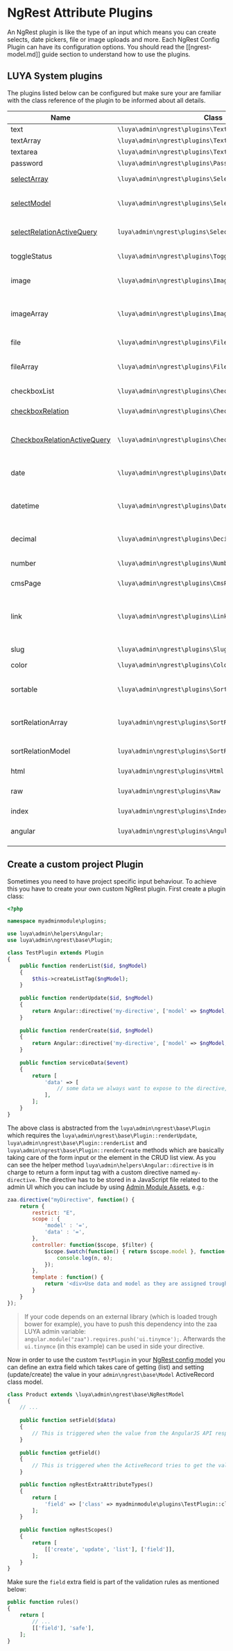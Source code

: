 # NgRest Attribute Plugins

An NgRest plugin is like the type of an input which means you can create selects, date pickers, file or image uploads and more. Each NgRest Config Plugin can have its configuration options. You should read the [[ngrest-model.md]] guide section to understand how to use the plugins.

## LUYA System plugins

The plugins listed below can be configured but make sure your are familiar with the class reference of the plugin to be informed about all details.

|Name            |Class|Return        |Description
|--------------    |-----|---        |-------------
|text           |`\luya\admin\ngrest\plugins\Text`|string        |Input type text field.
|textArray            |`\luya\admin\ngrest\plugins\TextArray`|array        |Multiple input type text fields.
|textarea              |`\luya\admin\ngrest\plugins\Textarea`|string        |Textarea input type field.
|password            |`\luya\admin\ngrest\plugins\Password`|string        |Input type password field.
|[selectArray](ngrest-plugin-select.md) |`\luya\admin\ngrest\plugins\SelectArray`|string    |Select dropdown with options from input configuration.
|[selectModel](ngrest-plugin-select.md) |`\luya\admin\ngrest\plugins\SelectModel`|string    |Select dropdown with options given from an Active Record Model class.
|[selectRelationActiveQuery](ngrest-plugin-select.md)|`luya\admin\ngrest\plugins\SelectRelationActiveQuery`|string |Select via modal selection based on an ActiveQuery relation definition.
|toggleStatus       |`\luya\admin\ngrest\plugins\ToggleStatus`|integer/string    |Create checkbox where you can toggle on or off.
|image                |`\luya\admin\ngrest\plugins\Image`|integer    |Create an image upload and returns the imageId from storage system.
|imageArray            |`\luya\admin\ngrest\plugins\ImageArray`|array        |Creates an uploader for multiple images and returns an array with the image ids from the storage system.
|file                |`\luya\admin\ngrest\plugins\File`|integer        |Creates a file upload and returns the fileId from the storage system.
|fileArray          |`\luya\admin\ngrest\plugins\FileArray`|array        |Creates an uploader for multiple files and returns an array with the file ids from the storage system.
|checkboxList        |`\luya\admin\ngrest\plugins\CheckboxList`|array        |Create multiple checkboxes and return the selected items as array.
|[checkboxRelation](ngrest-plugin-checkboxrelation.md) |`\luya\admin\ngrest\plugins\CheckboxRelation`|array |Create multiple checkbox based on another model with a via table.
|[CheckboxRelationActiveQuery](ngrest-plugin-checkboxrelation.md)|`\luya\admin\ngrest\plugins\CheckboxRelationActiveQuery`|array |Create an Checkbox relation based on a current existing relation definition inside the Model.
|date                |`\luya\admin\ngrest\plugins\Date`|integer |Date picker to choose date, month and year. Returns the Unix timestamp of the selection.
|datetime             |`\luya\admin\ngrest\plugins\Datetime`|integer |Date picker to choose date, month, year hour and minute. Returns the Unix timestamp of the selection.
|decimal            |`\luya\admin\ngrest\plugins\Decimal`|float    |Creates a decimal input field. First parameter defines optional step size. Default = 0.001
|number                |`\luya\admin\ngrest\plugins\Number`|integer |Input field where only numbers are allowed.
|cmsPage            |`\luya\admin\ngrest\plugins\CmsPage`|`luya\cms\menu\Item`|Cms page selection and returns the menu component item.
|link               |`\luya\admin\ngrest\plugins\Link`|`luya\web\LinkInterface`|Select an internal page or enter an external link, the database field must be a varchar field in order to store information and the CMS module is required.
|slug               |`\luya\admin\ngrest\plugins\Slug`|string|Generates a slugified string which can be used for URL rules.
|color                |`\luya\admin\ngrest\plugins\Color`|string|A color wheel to pick a color.
|sortable            |`\luya\admin\ngrest\plugins\Sortable`|integer|Sort items in CRUD list with arrow keys up/down. Commonly used in combination of `luya\admin\traits\SortableTrait`.
|sortRelationArray|`luya\admin\ngrest\plugins\SortRelationArray`|array|Similar to selectArray but with the ability to sort and to selected multiple items.
|sortRelationModel|`luya\admin\ngrest\plugins\SortRelationModel`|array|Similar to selectModel but with the ability to sort and to selected multiple items.
|html|`luya\admin\ngrest\plugins\Html`|string|HTML data without encoding.
|raw|`luya\admin\ngrest\plugins\Raw`|string|Does not modify the content, usefull when working with JSON API input/output.
|index|`luya\admin\ngrest\plugins\Index`|string|Sequential number index.
|angular|`luya\admin\ngrest\plugins\Angular`|string|Write a custom AngularJS template which can interact with the current item value.

## Create a custom project Plugin

Sometimes you need to have project specific input behaviour. To achieve this you have to create your own custom NgRest plugin. First create a plugin class:

```php
<?php

namespace myadminmodule\plugins;

use luya\admin\helpers\Angular;
use luya\admin\ngrest\base\Plugin;

class TestPlugin extends Plugin
{
    public function renderList($id, $ngModel)
    {
        $this->createListTag($ngModel);
    }
    
    public function renderUpdate($id, $ngModel)
    {
        return Angular::directive('my-directive', ['model' => $ngModel, 'data' => $this->getServiceName('data')]);
    }
    
    public function renderCreate($id, $ngModel)
    {
        return Angular::directive('my-directive', ['model' => $ngModel, 'data' => $this->getServiceName('data')]);
    }
    
    public function serviceData($event)
    {
        return [
            'data' => [
                // some data we always want to expose to the directive,
            ],
        ];
    }
}
```

The above class is abstracted from the `luya\admin\ngrest\base\Plugin` which requires the `luya\admin\ngrest\base\Plugin::renderUpdate`, `luya\admin\ngrest\base\Plugin::renderList` and `luya\admin\ngrest\base\Plugin::renderCreate` methods which are basically taking care of the form input or the element in the CRUD list view. As you can see the helper method `luya\admin\helpers\Angular::directive` is in charge to return a form input tag with a custom directive named `my-directive`. 
The directive has to be stored in a JavaScript file related to the admin UI which you can include by using [Admin Module Assets](app-admin-module-assets.md), e.g.:

```js
zaa.directive("myDirective", function() {
    return {
        restrict: "E",
        scope : {
            'model' : '=',
            'data' : '=',
        },
        controller: function($scope, $filter) {
            $scope.$watch(function() { return $scope.model }, function(n, o) {
                console.log(n, o);
            });
        },
        template : function() {
            return '<div>Use data and model as they are assigned trough scope defintion: <input type="text" ng-model="model" /></div>';
        }
    }
});
```

> If your code depends on an external library (which is loaded trough bower for example), you have to push this dependency into the zaa LUYA admin variable: `angular.module("zaa").requires.push('ui.tinymce');`. Afterwards the `ui.tinymce` (in this example) can be used in side your directive.

Now in order to use the custom `TestPlugin` in your [NgRest config model](ngrest-model.md) you can define an extra field which takes care of getting (list) and setting (update/create) the value in your `admin\ngrest\base\Model` ActiveRecord class model.

```php
class Product extends \luya\admin\ngrest\base\NgRestModel
{
    // ... 
    
    public function setField($data)
    {
        // This is triggered when the value from the AngularJS API response tries to save or update the model with $data.
    }
    
    public function getField()
    {
        // This is triggered when the ActiveRecord tries to get the values for the field. This is the basic getter/setter concept of the yii\base\BaseObject.
    }

    public function ngRestExtraAttributeTypes()
    {
        return [
            'field' => ['class' => myadminmodule\plugins\TestPlugin::className()],
        ];
    }
    
    public function ngRestScopes()
    {
        return [
            [['create', 'update', 'list'], ['field']],
        ];
    }
}
```

Make sure the `field` extra field is part of the validation rules as mentioned below:

```php
public function rules()
{
    return [
        // ...
        [['field'], 'safe'],
    ];
}
```
